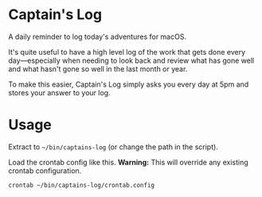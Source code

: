# Captain's Log

A daily reminder to log today's adventures for macOS.

It's quite useful to have a high level log of the work that gets done every day—especially when needing to look back and review what has gone well and what hasn't gone so well in the last month or year.

To make this easier, Captain's Log simply asks you every day at 5pm and stores your answer to your log.

# Usage

Extract to `~/bin/captains-log` (or change the path in the script).

Load the crontab config like this. **Warning:** This will override any existing crontab configuration.

    crontab ~/bin/captains-log/crontab.config
